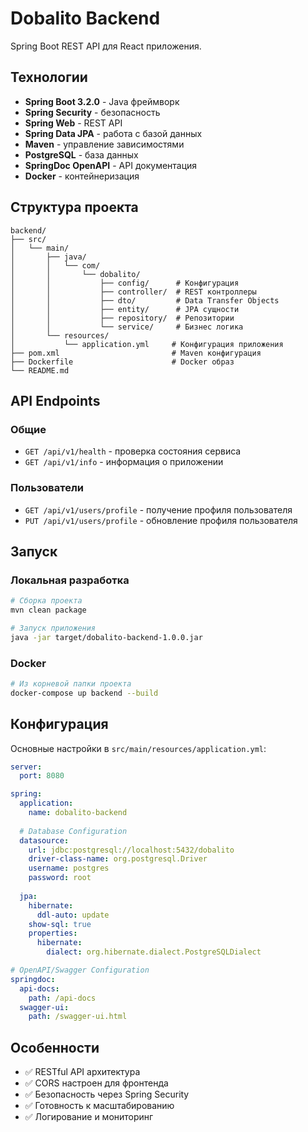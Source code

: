# Dobalito Backend

Spring Boot REST API для React приложения.

## Технологии

- **Spring Boot 3.2.0** - Java фреймворк
- **Spring Security** - безопасность
- **Spring Web** - REST API
- **Spring Data JPA** - работа с базой данных
- **Maven** - управление зависимостями
- **PostgreSQL** - база данных
- **SpringDoc OpenAPI** - API документация
- **Docker** - контейнеризация

## Структура проекта

```
backend/
├── src/
│   └── main/
│       ├── java/
│       │   └── com/
│       │       └── dobalito/
│       │           ├── config/      # Конфигурация
│       │           ├── controller/  # REST контроллеры
│       │           ├── dto/         # Data Transfer Objects
│       │           ├── entity/      # JPA сущности
│       │           ├── repository/  # Репозитории
│       │           └── service/     # Бизнес логика
│       └── resources/
│           └── application.yml     # Конфигурация приложения
├── pom.xml                         # Maven конфигурация
├── Dockerfile                      # Docker образ
└── README.md
```

## API Endpoints

### Общие
- `GET /api/v1/health` - проверка состояния сервиса
- `GET /api/v1/info` - информация о приложении

### Пользователи
- `GET /api/v1/users/profile` - получение профиля пользователя
- `PUT /api/v1/users/profile` - обновление профиля пользователя

## Запуск

### Локальная разработка

```bash
# Сборка проекта
mvn clean package

# Запуск приложения
java -jar target/dobalito-backend-1.0.0.jar
```

### Docker

```bash
# Из корневой папки проекта
docker-compose up backend --build
```

## Конфигурация

Основные настройки в `src/main/resources/application.yml`:

```yaml
server:
  port: 8080

spring:
  application:
    name: dobalito-backend
  
  # Database Configuration
  datasource:
    url: jdbc:postgresql://localhost:5432/dobalito
    driver-class-name: org.postgresql.Driver
    username: postgres
    password: root
  
  jpa:
    hibernate:
      ddl-auto: update
    show-sql: true
    properties:
      hibernate:
        dialect: org.hibernate.dialect.PostgreSQLDialect

# OpenAPI/Swagger Configuration
springdoc:
  api-docs:
    path: /api-docs
  swagger-ui:
    path: /swagger-ui.html
```

## Особенности

- ✅ RESTful API архитектура
- ✅ CORS настроен для фронтенда
- ✅ Безопасность через Spring Security
- ✅ Готовность к масштабированию
- ✅ Логирование и мониторинг
